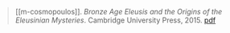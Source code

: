 > [[m-cosmopoulos]]. *Bronze Age Eleusis and the Origins of the Eleusinian Mysteries*. Cambridge University Press, 2015. [pdf](a/m-cosmopoulos2015.pdf)